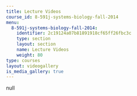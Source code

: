 ```yaml
---
title: Lecture Videos
course_id: 8-591j-systems-biology-fall-2014
menu:
  8-591j-systems-biology-fall-2014:
    identifier: 2c19124a07b81891918cf65ff26fbc3c
    type: section
    layout: section
    name: Lecture Videos
    weight: 80
type: courses
layout: videogallery
is_media_gallery: true
---
```

null